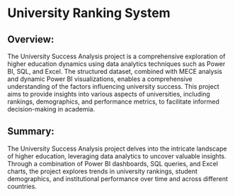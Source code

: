 # University Ranking System


## Overview:
The University Success Analysis project is a comprehensive exploration of higher education dynamics using data analytics techniques such as Power BI, SQL, and Excel. The structured dataset, combined with MECE analysis and dynamic Power BI visualizations, enables a comprehensive understanding of the factors influencing university success. This project aims to provide insights into various aspects of universities, including rankings, demographics, and performance metrics, to facilitate informed decision-making in academia.

## Summary:
The University Success Analysis project delves into the intricate landscape of higher education, leveraging data analytics to uncover valuable insights. Through a combination of Power BI dashboards, SQL queries, and Excel charts, the project explores trends in university rankings, student demographics, and institutional performance over time and across different countries.
